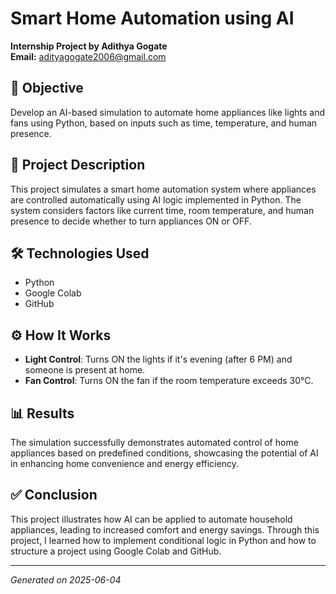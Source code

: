 
# Smart Home Automation using AI

**Internship Project by Adithya Gogate**  
  **Email:** adityagogate2006@gmail.com

## 🎯 Objective

Develop an AI-based simulation to automate home appliances like lights and fans using Python, based on inputs such as time, temperature, and human presence.

## 📝 Project Description

This project simulates a smart home automation system where appliances are controlled automatically using AI logic implemented in Python. The system considers factors like current time, room temperature, and human presence to decide whether to turn appliances ON or OFF.

## 🛠️ Technologies Used

- Python
- Google Colab
- GitHub

## ⚙️ How It Works

- **Light Control**: Turns ON the lights if it's evening (after 6 PM) and someone is present at home.
- **Fan Control**: Turns ON the fan if the room temperature exceeds 30°C.

## 📊 Results

The simulation successfully demonstrates automated control of home appliances based on predefined conditions, showcasing the potential of AI in enhancing home convenience and energy efficiency.

## ✅ Conclusion

This project illustrates how AI can be applied to automate household appliances, leading to increased comfort and energy savings. Through this project, I learned how to implement conditional logic in Python and how to structure a project using Google Colab and GitHub.

---
*Generated on 2025-06-04*
